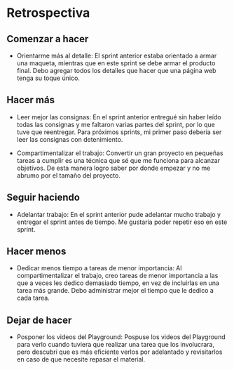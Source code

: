 # Retrospectiva 

## Comenzar a hacer

- Orientarme más al detalle:
El sprint anterior estaba orientado a armar una maqueta, mientras que en este sprint se debe armar el producto final. Debo agregar todos los detalles que hacer que una página web tenga su toque único. 

## Hacer más

- Leer mejor las consignas: 
En el sprint anterior entregué sin haber leído todas las consignas y me faltaron varias partes del sprint, por lo que tuve que reentregar. Para próximos sprints, mi primer paso debería ser leer las consignas con detenimiento.

- Compartimentalizar el trabajo:
Convertir un gran proyecto en pequeñas tareas a cumplir es una técnica que sé que me funciona para alcanzar objetivos. De esta manera logro saber por donde empezar y no me abrumo por el tamaño del proyecto.

## Seguir haciendo

- Adelantar trabajo:
En el sprint anterior pude adelantar mucho trabajo y entregar el sprint antes de tiempo. Me gustaría poder repetir eso en este sprint.

## Hacer menos 

- Dedicar menos tiempo a tareas de menor importancia:
Al compartimentalizar el trabajo, creo tareas de menor importancia a las que a veces les dedico demasiado tiempo, en vez de incluirlas en una tarea más grande. Debo administrar mejor el tiempo que le dedico a cada tarea.

## Dejar de hacer 

- Posponer los videos del Playground: 
Pospuse los videos del Playground para verlo cuando tuviera que realizar una tarea que los involucrara, pero descubrí que es más eficiente verlos por adelantado y revisitarlos en caso de que necesite repasar el material.
